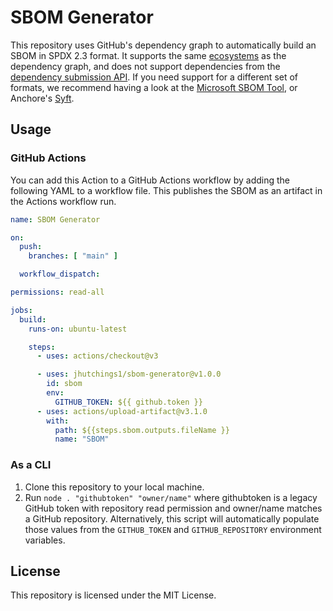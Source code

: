 # SBOM Generator

This repository uses GitHub's dependency graph to automatically build an SBOM in SPDX 2.3 format. It supports the same [ecosystems](https://docs.github.com/en/code-security/supply-chain-security/understanding-your-software-supply-chain/about-the-dependency-graph) as the dependency graph, and does not support dependencies from the [dependency submission API](https://docs.github.com/en/code-security/supply-chain-security/understanding-your-software-supply-chain/using-the-dependency-submission-api). If you need support for a different set of formats, we recommend having a look at the [Microsoft SBOM Tool](https://github.com/microsoft/sbom-tool), or Anchore's [Syft](https://github.com/anchore/syft). 

## Usage
### GitHub Actions

You can add this Action to a GitHub Actions workflow by adding the following YAML to a workflow file. This publishes the SBOM as an artifact in the Actions workflow run. 

```yaml
name: SBOM Generator

on:
  push:
    branches: [ "main" ]

  workflow_dispatch:

permissions: read-all

jobs:
  build:
    runs-on: ubuntu-latest

    steps:
      - uses: actions/checkout@v3

      - uses: jhutchings1/sbom-generator@v1.0.0
        id: sbom
        env: 
          GITHUB_TOKEN: ${{ github.token }}
      - uses: actions/upload-artifact@v3.1.0
        with: 
          path: ${{steps.sbom.outputs.fileName }}
          name: "SBOM"
```

### As a CLI

1. Clone this repository to your local machine. 
2. Run `node . "githubtoken" "owner/name"` where githubtoken is a legacy GitHub token with repository read permission and owner/name matches a GitHub repository. Alternatively, this script will automatically populate those values from the `GITHUB_TOKEN` and `GITHUB_REPOSITORY` environment variables. 

## License
This repository is licensed under the MIT License. 
